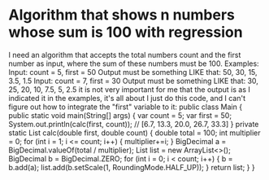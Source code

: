 
# Algorithm that shows n numbers whose sum is 100 with regression

I need an algorithm that accepts the total numbers count and the first number as input, where the sum of these numbers must be 100.
Examples:
Input:
count = 5,
first = 50
Output must be something LIKE that:
50, 30, 15, 3.5, 1.5
Input:
count = 7,
first = 30
Output must be something LIKE that:
30, 25, 20, 10, 7.5, 5, 2.5
it is not very important for me that the output is as I indicated it in the examples, it's all about
I just do this code, and I can't figure out how to integrate the "first" variable to it:
public class Main {
    public static void main(String[] args) {
        var count = 5;
        var first = 50;
        System.out.println(calc(first, count)); // [6.7, 13.3, 20.0, 26.7, 33.3]
    }
    private static List<BigDecimal> calc(double first, double count) {
        double total = 100;
        int multiplier = 0;
        for (int i = 1; i <= count; i++) {
            multiplier+=i;
        }
        BigDecimal a = BigDecimal.valueOf(total / multiplier);
        List<BigDecimal> list = new ArrayList<>();
        BigDecimal b = BigDecimal.ZERO;
        for (int i = 0; i < count; i++) {
            b = b.add(a);
            list.add(b.setScale(1, RoundingMode.HALF_UP));
        }
        return list;
    }
}


        